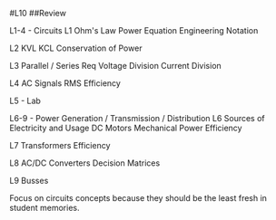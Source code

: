 #L10
##Review

L1-4 - Circuits
L1
Ohm's Law
Power Equation
Engineering Notation

L2
KVL
KCL
Conservation of Power

L3
Parallel / Series Req
Voltage Division
Current Division

L4
AC Signals
RMS
Efficiency

L5 - Lab

L6-9 - Power Generation / Transmission / Distribution
L6
Sources of Electricity and Usage
DC Motors
Mechanical Power
Efficiency

L7
Transformers
Efficiency

L8
AC/DC Converters
Decision Matrices

L9
Busses


Focus on circuits concepts because they should be the least fresh in student
memories.

